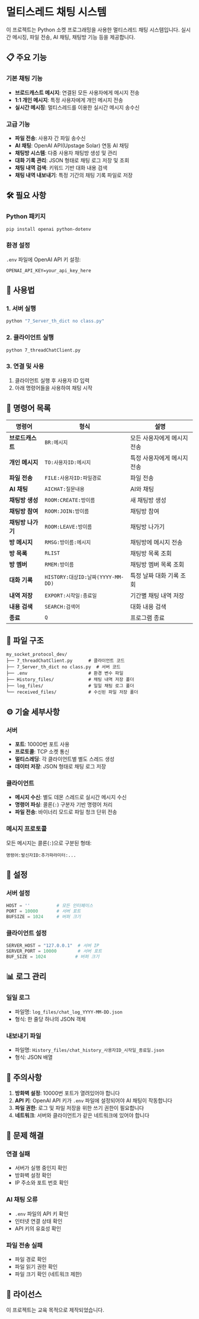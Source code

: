 # 멀티스레드 채팅 시스템

이 프로젝트는 Python 소켓 프로그래밍을 사용한 멀티스레드 채팅 시스템입니다. 실시간 메시징, 파일 전송, AI 채팅, 채팅방 기능 등을 제공합니다.

## 📋 주요 기능

### 기본 채팅 기능
- **브로드캐스트 메시지**: 연결된 모든 사용자에게 메시지 전송
- **1:1 개인 메시지**: 특정 사용자에게 개인 메시지 전송
- **실시간 메시징**: 멀티스레드를 이용한 실시간 메시지 송수신

### 고급 기능
- **파일 전송**: 사용자 간 파일 송수신
- **AI 채팅**: OpenAI API(Upstage Solar) 연동 AI 채팅
- **채팅방 시스템**: 다중 사용자 채팅방 생성 및 관리
- **대화 기록 관리**: JSON 형태로 채팅 로그 저장 및 조회
- **채팅 내역 검색**: 키워드 기반 대화 내용 검색
- **채팅 내역 내보내기**: 특정 기간의 채팅 기록 파일로 저장

## 🛠️ 필요 사항

### Python 패키지
```bash
pip install openai python-dotenv
```

### 환경 설정
`.env` 파일에 OpenAI API 키 설정:
```
OPENAI_API_KEY=your_api_key_here
```

## 🚀 사용법

### 1. 서버 실행
```bash
python "7_Server_th_dict no class.py"
```

### 2. 클라이언트 실행
```bash
python 7_threadChatClient.py
```

### 3. 연결 및 사용
1. 클라이언트 실행 후 사용자 ID 입력
2. 아래 명령어들을 사용하여 채팅 시작

## 📝 명령어 목록

| 명령어 | 형식 | 설명 |
|--------|------|------|
| **브로드캐스트** | `BR:메시지` | 모든 사용자에게 메시지 전송 |
| **개인 메시지** | `TO:사용자ID:메시지` | 특정 사용자에게 메시지 전송 |
| **파일 전송** | `FILE:사용자ID:파일경로` | 파일 전송 |
| **AI 채팅** | `AICHAT:질문내용` | AI와 채팅 |
| **채팅방 생성** | `ROOM:CREATE:방이름` | 새 채팅방 생성 |
| **채팅방 참여** | `ROOM:JOIN:방이름` | 채팅방 참여 |
| **채팅방 나가기** | `ROOM:LEAVE:방이름` | 채팅방 나가기 |
| **방 메시지** | `RMSG:방이름:메시지` | 채팅방에 메시지 전송 |
| **방 목록** | `RLIST` | 채팅방 목록 조회 |
| **방 멤버** | `RMEM:방이름` | 채팅방 멤버 목록 조회 |
| **대화 기록** | `HISTORY:대상ID:날짜(YYYY-MM-DD)` | 특정 날짜 대화 기록 조회 |
| **내역 저장** | `EXPORT:시작일:종료일` | 기간별 채팅 내역 저장 |
| **내용 검색** | `SEARCH:검색어` | 대화 내용 검색 |
| **종료** | `Q` | 프로그램 종료 |

## 📁 파일 구조

```
my_socket_protocol_dev/
├── 7_threadChatClient.py      # 클라이언트 코드
├── 7_Server_th_dict no class.py  # 서버 코드
├── .env                       # 환경 변수 파일
├── History_files/             # 채팅 내역 저장 폴더
├── log_files/                 # 일일 채팅 로그 폴더
└── received_files/            # 수신된 파일 저장 폴더
```

## ⚙️ 기술 세부사항

### 서버
- **포트**: 10000번 포트 사용
- **프로토콜**: TCP 소켓 통신
- **멀티스레딩**: 각 클라이언트별 별도 스레드 생성
- **데이터 저장**: JSON 형태로 채팅 로그 저장

### 클라이언트
- **메시지 수신**: 별도 데몬 스레드로 실시간 메시지 수신
- **명령어 파싱**: 콜론(`:`) 구분자 기반 명령어 처리
- **파일 전송**: 바이너리 모드로 파일 청크 단위 전송

### 메시지 프로토콜
모든 메시지는 콜론(`:`)으로 구분된 형태:
```
명령어:발신자ID:추가파라미터:...
```

## 🔧 설정

### 서버 설정
```python
HOST = ''          # 모든 인터페이스
PORT = 10000       # 서버 포트
BUFSIZE = 1024     # 버퍼 크기
```

### 클라이언트 설정
```python
SERVER_HOST = "127.0.0.1"  # 서버 IP
SERVER_PORT = 10000        # 서버 포트
BUF_SIZE = 1024           # 버퍼 크기
```

## 📊 로그 관리

### 일일 로그
- 파일명: `log_files/chat_log_YYYY-MM-DD.json`
- 형식: 한 줄당 하나의 JSON 객체

### 내보내기 파일
- 파일명: `History_files/chat_history_사용자ID_시작일_종료일.json`
- 형식: JSON 배열

## 🚨 주의사항

1. **방화벽 설정**: 10000번 포트가 열려있어야 합니다
2. **API 키**: OpenAI API 키가 `.env` 파일에 설정되어야 AI 채팅이 작동합니다
3. **파일 권한**: 로그 및 파일 저장을 위한 쓰기 권한이 필요합니다
4. **네트워크**: 서버와 클라이언트가 같은 네트워크에 있어야 합니다

## 🐛 문제 해결

### 연결 실패
- 서버가 실행 중인지 확인
- 방화벽 설정 확인
- IP 주소와 포트 번호 확인

### AI 채팅 오류
- `.env` 파일의 API 키 확인
- 인터넷 연결 상태 확인
- API 키의 유효성 확인

### 파일 전송 실패
- 파일 경로 확인
- 파일 읽기 권한 확인
- 파일 크기 확인 (네트워크 제한)

## 📄 라이선스

이 프로젝트는 교육 목적으로 제작되었습니다. 